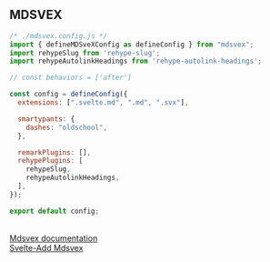 ## MDSVEX


``` js
/* ./mdsvex.config.js */
import { defineMDSveXConfig as defineConfig } from "mdsvex";
import rehypeSlug from 'rehype-slug';
import rehypeAutolinkHeadings from 'rehype-autolink-headings';

// const behaviors = ['after']

const config = defineConfig({
  extensions: [".svelte.md", ".md", ".svx"],

  smartypants: {
    dashes: "oldschool",
  },

  remarkPlugins: [],
  rehypePlugins: [
    rehypeSlug,
    rehypeAutolinkHeadings,
  ],
});

export default config;
```


<br>


<div>
  <a class="link" target="_blank" href="https://mdsvex.pngwn.io/">Mdsvex documentation</a>
</div>

<div>
  <a class="link" target="_blank" href="https://github.com/svelte-add/mdsvex">Svelte-Add Mdsvex</a>
</div>


<style>
  
</style>